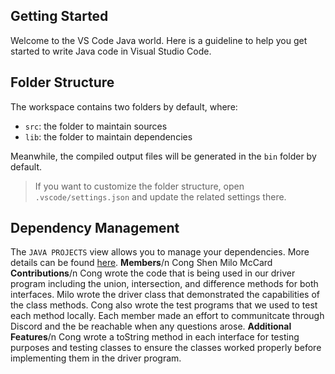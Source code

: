 ## Getting Started

Welcome to the VS Code Java world. Here is a guideline to help you get started to write Java code in Visual Studio Code.

## Folder Structure

The workspace contains two folders by default, where:

- `src`: the folder to maintain sources
- `lib`: the folder to maintain dependencies

Meanwhile, the compiled output files will be generated in the `bin` folder by default.

> If you want to customize the folder structure, open `.vscode/settings.json` and update the related settings there.

## Dependency Management

The `JAVA PROJECTS` view allows you to manage your dependencies. More details can be found [here](https://github.com/microsoft/vscode-java-dependency#manage-dependencies).
**Members**/n
Cong Shen
Milo McCard
**Contributions**/n
Cong wrote the code that is being used in our driver program including the union, intersection, and difference methods for both interfaces. Milo wrote the driver class that demonstrated the capabilities of the class methods. Cong also wrote the test programs that we used to test each method locally. Each member made an effort to communitcate through Discord and the be reachable when any questions arose. 
**Additional Features**/n
Cong wrote a toString method in each interface for testing purposes and testing classes to ensure the classes worked properly before implementing them in the driver program.
